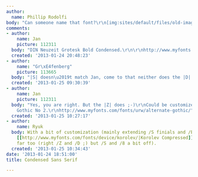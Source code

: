 ```yaml
---
author:
  name: Phillip Rodolfi
body: "Can someone name that font?\r\n[img:sites/default/files/old-images/S8N_1_5829.jpg]"
comments:
- author:
    name: Jan
    picture: 112311
  body: "DIN Neuzeit Grotesk Bold Condensed.\r\n\r\nhttp://www.myfonts.com/fonts/linotype/din-neuzeit/\r\nhttp://www.myfonts.com/fonts/linotype/din-neuzeit-grotesk/"
  created: '2013-01-24 20:48:23'
- author:
    name: "Gr\xE4fenberg"
    picture: 113665
  body: "|S| doesn\u2019t match Jan, come to that neither does the |D|."
  created: '2013-01-25 09:30:39'
- author:
    name: Jan
    picture: 112311
  body: "Yes, you are right. But the |Z| does ;-)\r\nCould be customized Alternate
    Gothic No 2.\r\nhttp://www.myfonts.com/fonts/urw/alternate-gothic/"
  created: '2013-01-25 10:27:17'
- author:
    name: Ryuk
  body: With a bit of customization (mainly extending /S finials and /E crossbar),
    [[http://www.myfonts.com/fonts/device/korolev/|Korolev Compressed]] is not so
    far too (right /Z and /D ;) but /S and /8 a bit off).
  created: '2013-01-25 10:34:43'
date: '2013-01-24 18:51:00'
title: Condensed Sans Serif

---
```

